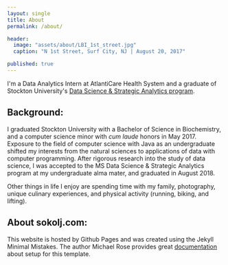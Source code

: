 ```yaml
---
layout: single
title: About
permalink: /about/

header:
  image: "assets/about/LBI_1st_street.jpg"
  caption: "N 1st Street, Surf City, NJ | August 20, 2017"

published: true
---
```


I'm a Data Analytics Intern at AtlantiCare Health System and a graduate of Stockton University's [Data Science & Strategic Analytics program](https://stockton.edu/graduate/data-science_strategic-analytics.html).

## Background: 
I graduated Stockton University with a Bachelor of Science in Biochemistry, and a computer science minor with _cum laude_ honors in May 2017. Exposure to the field of computer science with Java as an undergraduate shifted my interests from the natural sciences to applications of data with computer programming. After rigorous research into the study of data science, I was accepted to the MS Data Science & Strategic Analytics program at my undergraduate alma mater, and graduated in August 2018.  

Other things in life I enjoy are spending time with my family, photography, unique culinary experiences, and physical activity (running, biking, and lifting). 

## About sokolj.com: 
This website is hosted by Github Pages and was created using the Jekyll Minimal Mistakes. The author Michael Rose provides great [documentation](https://mmistakes.github.io/minimal-mistakes/) about setup for this template. 
